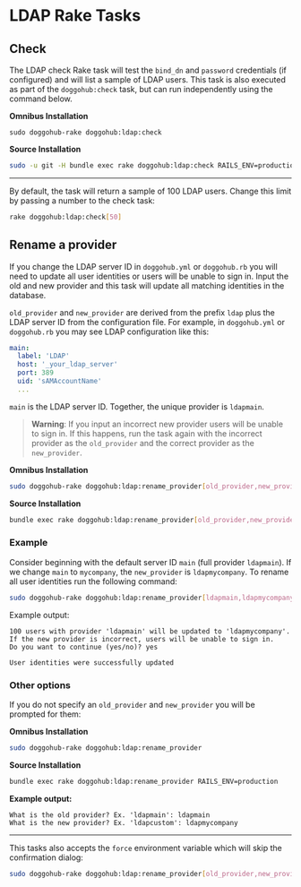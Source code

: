 # LDAP Rake Tasks

## Check

The LDAP check Rake task will test the `bind_dn` and `password` credentials
(if configured) and will list a sample of LDAP users. This task is also
executed as part of the `doggohub:check` task, but can run independently
using the command below.

**Omnibus Installation**

```
sudo doggohub-rake doggohub:ldap:check
```

**Source Installation**

```bash
sudo -u git -H bundle exec rake doggohub:ldap:check RAILS_ENV=production
```

------

By default, the task will return a sample of 100 LDAP users. Change this
limit by passing a number to the check task:

```bash
rake doggohub:ldap:check[50]
```

## Rename a provider

If you change the LDAP server ID in `doggohub.yml` or `doggohub.rb` you will need
to update all user identities or users will be unable to sign in. Input the
old and new provider and this task will update all matching identities in the
database.

`old_provider` and `new_provider` are derived from the prefix `ldap` plus the
LDAP server ID from the configuration file. For example, in `doggohub.yml` or
`doggohub.rb` you may see LDAP configuration like this:

```yaml
main:
  label: 'LDAP'
  host: '_your_ldap_server'
  port: 389
  uid: 'sAMAccountName'
  ...
```

`main` is the LDAP server ID. Together, the unique provider is `ldapmain`.

> **Warning**: If you input an incorrect new provider users will be unable
to sign in. If this happens, run the task again with the incorrect provider
as the `old_provider` and the correct provider as the `new_provider`.

**Omnibus Installation**

```bash
sudo doggohub-rake doggohub:ldap:rename_provider[old_provider,new_provider]
```

**Source Installation**

```bash
bundle exec rake doggohub:ldap:rename_provider[old_provider,new_provider] RAILS_ENV=production
```

### Example

Consider beginning with the default server ID `main` (full provider `ldapmain`).
If we change `main` to `mycompany`, the `new_provider` is `ldapmycompany`.
To rename all user identities run the following command:

```bash
sudo doggohub-rake doggohub:ldap:rename_provider[ldapmain,ldapmycompany]
```

Example output:

```
100 users with provider 'ldapmain' will be updated to 'ldapmycompany'.
If the new provider is incorrect, users will be unable to sign in.
Do you want to continue (yes/no)? yes

User identities were successfully updated
```

### Other options

If you do not specify an `old_provider` and `new_provider` you will be prompted
for them:

**Omnibus Installation**

```bash
sudo doggohub-rake doggohub:ldap:rename_provider
```

**Source Installation**

```bash
bundle exec rake doggohub:ldap:rename_provider RAILS_ENV=production
```

**Example output:**

```
What is the old provider? Ex. 'ldapmain': ldapmain
What is the new provider? Ex. 'ldapcustom': ldapmycompany
```

------

This tasks also accepts the `force` environment variable which will skip the
confirmation dialog:

```bash
sudo doggohub-rake doggohub:ldap:rename_provider[old_provider,new_provider] force=yes
```
